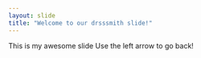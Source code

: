 ```yaml
---
layout: slide
title: "Welcome to our drsssmith slide!"
---
```

This is my awesome slide
Use the left arrow to go back!
